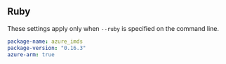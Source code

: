 ## Ruby

These settings apply only when `--ruby` is specified on the command line.

``` yaml
package-name: azure_imds
package-version: "0.16.3"
azure-arm: true
```

